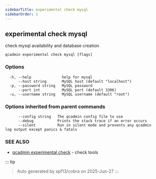 ```yaml
---
sidebarTitle: experimental check mysql
sidebarOrder: 1
---
```


## experimental check mysql

check mysql availability and database creation

```
qcadmin experimental check mysql [flags]
```

### Options

```
  -h, --help              help for mysql
      --host string       MySQL host (default "localhost")
  -p, --password string   MySQL password
      --port int          MySQL port (default 3306)
  -u, --username string   MySQL username (default "root")
```

### Options inherited from parent commands

```
      --config string   The qcadmin config file to use
      --debug           Prints the stack trace if an error occurs
      --silent          Run in silent mode and prevents any qcadmin log output except panics & fatals
```

### SEE ALSO

* [qcadmin experimental check](experimental_check.md)	 - check tools

::: tip
>Auto generated by spf13/cobra on 2025-Jun-27
:::